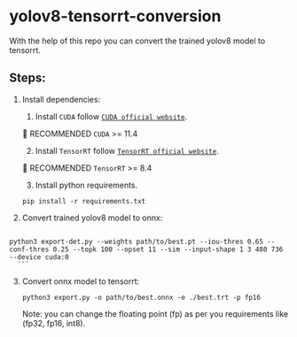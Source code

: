 # yolov8-tensorrt-conversion
With the help of this repo you can convert the trained yolov8 model to tensorrt.

## Steps:

  1. Install dependencies:
     1. Install `CUDA` follow [`CUDA official website`](https://docs.nvidia.com/cuda/cuda-installation-guide-linux/index.html#download-the-nvidia-cuda-toolkit).

       🚀 RECOMMENDED `CUDA` >= 11.4

     2. Install `TensorRT` follow [`TensorRT official website`](https://developer.nvidia.com/nvidia-tensorrt-8x-download).

       🚀 RECOMMENDED `TensorRT` >= 8.4
       
     3. Install python requirements.

      ``` shell
      pip install -r requirements.txt
      ```
  
  2. Convert trained yolov8 model to onnx:
     
      ``` shell 
    python3 export-det.py --weights path/to/best.pt --iou-thres 0.65 --conf-thres 0.25 --topk 100 --opset 11 --sim --input-shape 1 3 480 736 --device cuda:0
      ```

  3. Convert onnx model to tensorrt:
     
      ``` shell
     python3 export.py -o path/to/best.onnx -e ./best.trt -p fp16
      ```

     Note: you can change the floating point (fp) as per you requirements like (fp32, fp16, int8).
